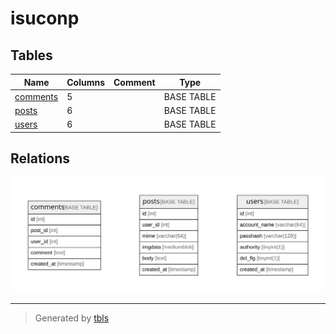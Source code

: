 # isuconp

## Tables

| Name | Columns | Comment | Type |
| ---- | ------- | ------- | ---- |
| [comments](comments.md) | 5 |  | BASE TABLE |
| [posts](posts.md) | 6 |  | BASE TABLE |
| [users](users.md) | 6 |  | BASE TABLE |

## Relations

![er](schema.svg)

---

> Generated by [tbls](https://github.com/k1LoW/tbls)
